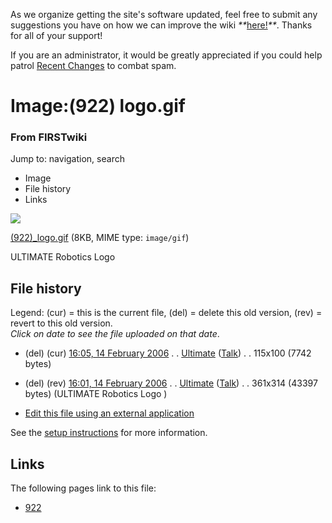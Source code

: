 As we organize getting the site's software updated, feel free to submit any
suggestions you have on how we can improve the wiki
_**_[here!](/index.php/User:Hallry/Suggestions "User:Hallry/Suggestions"
)_**_. Thanks for all of your support!

If you are an administrator, it would be greatly appreciated if you could help
patrol [Recent Changes](/index.php/Special:Recentchanges
"Special:Recentchanges" ) to combat spam.

# Image:(922) logo.gif

### From FIRSTwiki

Jump to: navigation, search

  * Image
  * File history
  * Links

![](/media/6/6a/%28922%29_logo.gif)

[(922)_logo.gif](/media/6/6a/%28922%29_logo.gif "\(922\) logo.gif" ) (8KB,
MIME type: `image/gif`)

ULTIMATE Robotics Logo

## File history

Legend: (cur) = this is the current file, (del) = delete this old version,
(rev) = revert to this old version.  
_Click on date to see the file uploaded on that date_.

  * (del) (cur) [16:05, 14 February 2006](/media/6/6a/%28922%29_logo.gif "/media/6/6a/\(922\) logo.gif" ) . . [Ultimate](/index.php?title=User:Ultimate&action=edit "User:Ultimate" ) ([Talk](/index.php?title=User_talk:Ultimate&action=edit "User talk:Ultimate" )) . . 115x100 (7742 bytes)
  * (del) (rev) [16:01, 14 February 2006](/media/archive/6/6a/20060214160555%21%28922%29_logo.gif "/media/archive/6/6a/20060214160555!\(922\) logo.gif" ) . . [Ultimate](/index.php?title=User:Ultimate&action=edit "User:Ultimate" ) ([Talk](/index.php?title=User_talk:Ultimate&action=edit "User talk:Ultimate" )) . . 361x314 (43397 bytes) (ULTIMATE Robotics Logo )
  

  * [Edit this file using an external application](/index.php?title=Image:%28922%29_logo.gif&action=edit&externaledit=true&mode=file "Image:\(922\) logo.gif" )

See the [setup
instructions](http://meta.wikimedia.org/wiki/Help:External_editors
"http://meta.wikimedia.org/wiki/Help:External_editors" ) for more information.

## Links

The following pages link to this file:

  * [922](/index.php/922 "922" )

